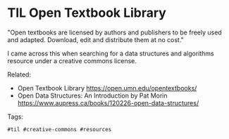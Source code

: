 # TIL Open Textbook Library

"Open textbooks are licensed by authors and publishers to be freely used
and adapted. Download, edit and distribute them at no cost."

I came across this when searching for a data structures and algorithms
resource under a creative commons license.

Related:

* Open Textbook Library
	<https://open.umn.edu/opentextbooks/>
* Open Data Structures: An Introduction by Pat Morin
	<https://www.aupress.ca/books/120226-open-data-structures/>

Tags:

	#til #creative-commons #resources
